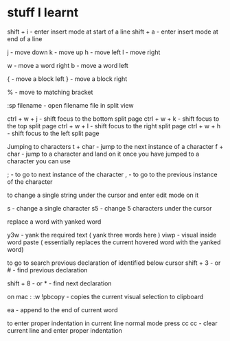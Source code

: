 

# stuff I learnt

shift + i - enter insert mode at start of a line
shift + a - enter insert mode at end of a line

j - move down
k - move up
h - move left
l - move right

w - move a word right
b - move a word left

{ - move a block left
} - move a block right

% - move to matching bracket


:sp filename - open filename file in split view

ctrl + w + j - shift focus to the bottom split page
ctrl + w + k - shift focus to the top split page
ctrl + w + l - shift focus to the right split page
ctrl + w + h - shift focus to the left split page


Jumping to characters
t + char - jump to the next instance of a character
f + char - jump to a character and land on it
once you have jumped to a character you can use 

; - to go to next instance of the character
, - to go to the previous instance of the character

to change a single string under the cursor and enter edit mode on it

s - change a single character
s5 - change 5 characters under the cursor

replace a word with yanked word

y3w - yank the required text ( yank three words here )
viwp - visual inside word paste ( essentially replaces the current hovered word with the yanked word)

to go to search previous declaration of identified below cursor
shift + 3 - or # - find previous declaration

shift + 8 - or * - find next declaration

on mac :
:w !pbcopy - copies the current visual selection to clipboard


ea - append to the end of current word

to enter proper indentation in current line normal mode press cc
cc - clear current line and enter proper indentation
